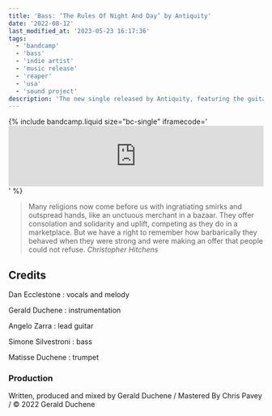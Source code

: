 ```yaml
---
title: 'Bass: ‘The Rules Of Night And Day’ by Antiquity'
date: '2022-08-12'
last_modified_at: '2023-05-23 16:17:36'
tags:
  - 'bandcamp'
  - 'bass'
  - 'indie artist'
  - 'music release'
  - 'reaper'
  - 'usa'
  - 'sound project'
description: 'The new single released by Antiquity, featuring the guitar work of Angelo Zarra and my bass.'
---
```

{% include bandcamp.liquid size="bc-single" iframecode='<iframe style="border: 0; width: 100%; height: 120px;" src="https://bandcamp.com/EmbeddedPlayer/track=416597860/size=large/bgcol=ffffff/linkcol=333333/tracklist=false/artwork=small/transparent=true/"><a href="https://sessions.antiquity-music.com/track/the-rules-of-night-and-day">The Rules Of Night And Day by Antiquity</a></iframe>' %}

> Many religions now come before us with ingratiating smirks and outspread hands, like an unctuous merchant in a bazaar. They offer consolation and solidarity and uplift, competing as they do in a marketplace. But we have a right to remember how barbarically they behaved when they were strong and were making an offer that people could not refuse.
> <cite>Christopher Hitchens</cite>

## Credits

Dan Ecclestone
: vocals and melody

Gerald Duchene
: instrumentation

Angelo Zarra
: lead guitar

Simone Silvestroni
: bass

Matisse Duchene
: trumpet

### Production

Written, produced and mixed by Gerald Duchene / Mastered By Chris Pavey / &copy; 2022 Gerald Duchene